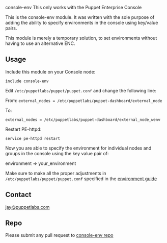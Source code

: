 console-env
This only works with the Puppet Enterprise Console

This is the console-env module. It was written with the sole purpose of adding the ability to specify environments in the console using key/value pairs.

This module is merely a temporary solution, to set environments without having to use an alternative ENC.

Usage
-------
Include this module on your Console node:

`include console-env`

Edit `/etc/puppetlabs/puppet/puppet.conf` and change the following line:

From:
`external_nodes = /etc/puppetlabs/puppet-dashboard/external_node`

To:

`external_nodes = /etc/puppetlabs/puppet-dashboard/external_node_wenv`


Restart PE-httpd:

`service pe-httpd restart`

Now you are able to specify the environment for individual nodes and groups in the console using the key value pair of:

environment => your_environment

Make sure to make all the proper adjustments in `/etc/puppetlabs/puppet/puppet.conf` specified in the [environment guide](http://docs.puppetlabs.com/guides/environment.html)


Contact
-------
jay@puppetlabs.com

Repo
-------

Please submit any pull request to [console-env repo](http://projects.example.com)
